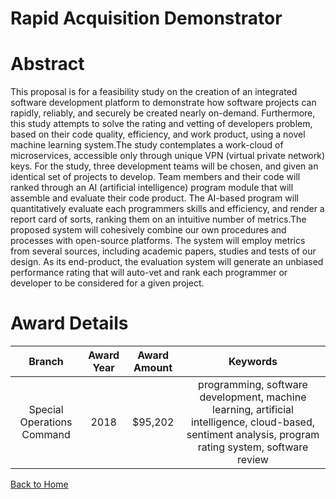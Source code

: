 
Rapid Acquisition Demonstrator
==============================

# Abstract


This proposal is for a feasibility study on the creation of an integrated software development platform to demonstrate how software projects can rapidly, reliably, and securely be created nearly on-demand. Furthermore, this study attempts to solve the rating and vetting of developers problem, based on their code quality, efficiency, and work product, using a novel machine learning system.The study contemplates a work-cloud of microservices, accessible only through unique VPN (virtual private network) keys. For the study, three development teams will be chosen, and given an identical set of projects to develop. Team members and their code will ranked through an AI (artificial intelligence) program module that will assemble and evaluate their code product. The AI-based program will quantitatively evaluate each programmers skills and efficiency, and render a report card of sorts, ranking them on an intuitive number of metrics.The proposed system will cohesively combine our own procedures and processes with open-source platforms. The system will employ metrics from several sources, including academic papers, studies and tests of our design. As its end-product, the evaluation system will generate an unbiased performance rating that will auto-vet and rank each programmer or developer to be considered for a given project.  

# Award Details

|Branch|Award Year|Award Amount|Keywords|
| :---: | :---: | :---: | :---: |
|Special Operations Command|2018|$95,202|programming, software development, machine learning, artificial intelligence, cloud-based, sentiment analysis, program rating system, software review|
  
  


[Back to Home](https://github.com/chrischow/dod_sbir_awards#2587)